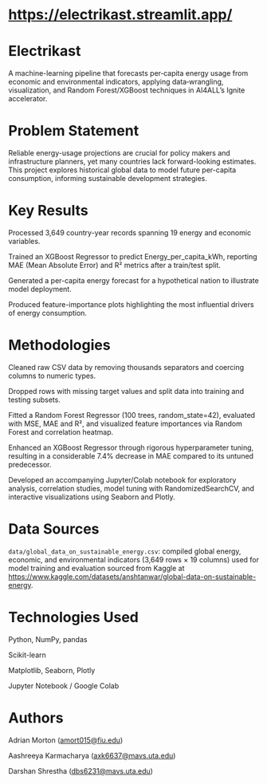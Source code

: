 # https://electrikast.streamlit.app/

# Electrikast
A machine-learning pipeline that forecasts per‑capita energy usage from economic and environmental indicators, applying data‑wrangling, visualization, and Random Forest/XGBoost techniques in AI4ALL’s Ignite accelerator.

# Problem Statement
Reliable energy-usage projections are crucial for policy makers and infrastructure planners, yet many countries lack forward-looking estimates. This project explores historical global data to model future per-capita consumption, informing sustainable development strategies.

# Key Results
Processed 3,649 country-year records spanning 19 energy and economic variables.

Trained an XGBoost Regressor to predict Energy_per_capita_kWh, reporting MAE (Mean Absolute Error) and R² metrics after a train/test split.

Generated a per-capita energy forecast for a hypothetical nation to illustrate model deployment.

Produced feature-importance plots highlighting the most influential drivers of energy consumption.

# Methodologies
Cleaned raw CSV data by removing thousands separators and coercing columns to numeric types.

Dropped rows with missing target values and split data into training and testing subsets.

Fitted a Random Forest Regressor (100 trees, random_state=42), evaluated with MSE, MAE and R², and visualized feature importances via Random Forest and correlation heatmap.

Enhanced an XGBoost Regressor through rigorous hyperparameter tuning, resulting in a considerable 7.4% decrease in MAE compared to its untuned predecessor.

Developed an accompanying Jupyter/Colab notebook for exploratory analysis, correlation studies, model tuning with RandomizedSearchCV, and interactive visualizations using Seaborn and Plotly.

# Data Sources
`data/global_data_on_sustainable_energy.csv`: compiled global energy, economic, and environmental indicators (3,649 rows × 19 columns) used for model training and evaluation sourced from Kaggle at https://www.kaggle.com/datasets/anshtanwar/global-data-on-sustainable-energy.

# Technologies Used
Python, NumPy, pandas

Scikit-learn

Matplotlib, Seaborn, Plotly

Jupyter Notebook / Google Colab

# Authors
Adrian Morton (amort015@fiu.edu)

Aashreeya Karmacharya (axk6637@mavs.uta.edu)

Darshan Shrestha (dbs6231@mavs.uta.edu)
